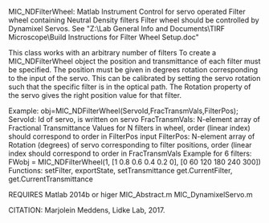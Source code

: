 
MIC_NDFilterWheel: Matlab Instrument Control for servo operated
Filter wheel containing Neutral Density filters
Filter wheel should be controlled by Dynamixel Servos. See "Z:\Lab
General Info and Documents\TIRF Microscope\Build Instructions for
Filter Wheel Setup.doc"

This class works with an arbitrary number of filters
To create a MIC_NDFilterWheel object the position and transmittance
of each filter must be specified. The position must be given in
degrees rotation corresponding to the input of the servo. This
can be calibrated by setting the servo rotation such that the
specific filter is in the optical path. The Rotation property of the
servo gives the right position value for that filter.

Example: obj=MIC_NDFilterWheel(ServoId,FracTransmVals,FilterPos);
ServoId: Id of servo, is written on servo
FracTransmVals: N-element array of Fractional Transmittance
Values for N filters in wheel, order (linear index)
should correspond to order in FilterPos input
FilterPos: N-element array of Rotation (degrees) of servo
corresponding to filter positions, order (linear
index should correspond to order in FracTransmVals
Example for 6 filters:
FWobj = MIC_NDFilterWheel(1, [1 0.8 0.6 0.4 0.2 0], [0 60 120 180 240 300])
Functions: setFilter, exportState, setTransmittance
get.CurrentFilter, get.CurrentTransmittance

REQUIRES
Matlab 2014b or higer
MIC_Abstract.m
MIC_DynamixelServo.m

CITATION: Marjolein Meddens, Lidke Lab, 2017.
